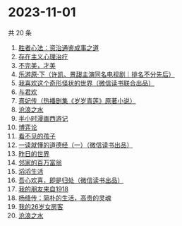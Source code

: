 # 2023-11-01

共 20 条

<!-- BEGIN WEREAD -->
<!-- 最后更新时间 2023-11-01 02:07:37 +0800 -->
1. [胜者心法：资治通鉴成事之道](https://weread.qq.com/web/bookDetail/6ae329f0813ab8415g0145d5)
1. [存在主义心理治疗](https://weread.qq.com/web/bookDetail/538320a0813ab83e4g01836b)
1. [不完美，才美](https://weread.qq.com/web/bookDetail/0f8327a05ccfbd0f8552c12)
1. [乐游原·下（许凯、景甜主演同名电视剧｜排名不分先后）](https://weread.qq.com/web/bookDetail/cc4328b0813ab840eg019bc6)
1. [我喜欢这个奇形怪状的世界（微信读书联合出品）](https://weread.qq.com/web/bookDetail/17532b00813ab8416g014dc0)
1. [与君欢](https://weread.qq.com/web/bookDetail/18c32a40813ab83dag018fcb)
1. [熹妃传（热播剧集《岁岁青莲》原著小说）](https://weread.qq.com/web/bookDetail/a7d326d0813ab8409g01957a)
1. [沧浪之水](https://weread.qq.com/web/bookDetail/7c632ef05a49197c62b53f0)
1. [半小时漫画西游记](https://weread.qq.com/web/bookDetail/83132c80813ab83e8g012bdb)
1. [博弈论](https://weread.qq.com/web/bookDetail/86a32490718ea51d86a0045)
1. [看不见的孩子](https://weread.qq.com/web/bookDetail/032320f0813ab7c77g0140d1)
1. [一读就懂的道德经（一）（微信读书出品）](https://weread.qq.com/web/bookDetail/19d32440813ab83d8g0152c9)
1. [昨日的世界](https://weread.qq.com/web/bookDetail/80a324f0716b1a6480af682)
1. [邻家的百万富翁](https://weread.qq.com/web/bookDetail/26532c00813ab83dbg0183ba)
1. [滔滔生活](https://weread.qq.com/web/bookDetail/47632e40813ab774cg010258)
1. [吾心欢喜，即是归处（微信读书出品）](https://weread.qq.com/web/bookDetail/cad32210813ab83e5g016fb8)
1. [我的朋友来自1918](https://weread.qq.com/web/bookDetail/2e132250813ab7d6dg015d53)
1. [杨绛传：简朴的生活，高贵的灵魂](https://weread.qq.com/web/bookDetail/cb032d80720559e8cb04fd3)
1. [我的26岁女房客](https://weread.qq.com/web/bookDetail/6dc32200813ab7ed4g01138b)
1. [沧浪之水](https://weread.qq.com/web/bookDetail/04a32a507266029704ad531)
<!-- END WEREAD -->